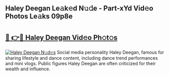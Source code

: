 ## Haley Deegan Le𝚊k𝚎d N𝚞𝚍e - Part-xYd Vid𝚎o Photos Le𝚊ks 09p8e

# <h2><a href="http://fbf9oo7.evod.top/?m=Haley+Deegan">🔗 👉🔴 Haley Deegan Vid𝚎o Ph𝚘t𝚘s</a></h2>

[![Haley Deegan N𝚞d𝚎s](https://i.imgur.com/8V9OHl7.gif)](http://fbf9oo7.evod.top/?m=Haley+Deegan)
Social media personality Haley Deegan, famous for sharing lifestyle and dance content, including dance trend performances and mini vlogs. Public figures Haley Deegan are often criticized for their wealth and influence. 
